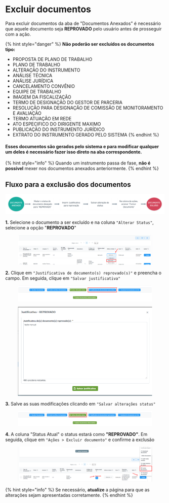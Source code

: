 # Excluir documentos

Para excluir documentos da aba de "Documentos Anexados" é necessário que aquele documento seja **REPROVADO** pelo usuário antes de prosseguir com a ação.

{% hint style="danger" %}
**Não poderão ser excluídos os documentos tipo:**

* PROPOSTA DE PLANO DE TRABALHO
* PLANO DE TRABALHO
* ALTERAÇÃO DO INSTRUMENTO
* ANÁLISE TÉCNICA
* ANÁLISE JURÍDICA
* CANCELAMENTO CONVÊNIO
* EQUIPE DE TRABALHO
* IMAGEM DA FISCALIZAÇÃO
* TERMO DE DESIGNAÇÃO DO GESTOR DE PARCERIA
* RESOLUÇÃO PARA DESIGNAÇÃO DE COMISSÃO DE MONITORAMENTO E AVALIAÇÃO
* TERMO ATUAÇÃO EM REDE
* ATO ESPECIFICO DO DIRIGENTE MAXIMO
* PUBLICAÇÃO DO INSTRUMENTO JURÍDICO
* EXTRATO DO INSTRUMENTO GERADO PELO SISTEMA
{% endhint %}

#### Esses documentos são gerados pelo sistema e para modificar qualquer um deles é necessário fazer isso direto na aba correspondente.

{% hint style="info" %}
Quando um instrumento passa de fase, **não é possível** mexer nos documentos anexados anteriormente.
{% endhint %}

## Fluxo para a exclusão dos documentos

![](../../.gitbook/assets/untitled@2x.png)

**1.** Selecione o documento a ser excluído e na coluna `"Alterar Status"`, selecione a opção "**REPROVADO**"&#x20;

<figure><img src="../../.gitbook/assets/image (481).png" alt=""><figcaption></figcaption></figure>

**2.** Clique em `"Justificativa de documento(s) reprovado(s)"` e preencha o campo. Em seguida, clique em `"Salvar justificativa"`&#x20;

<figure><img src="../../.gitbook/assets/image (450).png" alt=""><figcaption></figcaption></figure>

<figure><img src="../../.gitbook/assets/image (520).png" alt=""><figcaption></figcaption></figure>

**3.** Salve as suas modificações clicando em `"Salvar alterações status"`

<figure><img src="../../.gitbook/assets/image (469).png" alt=""><figcaption></figcaption></figure>

**4.** A coluna "Status Atual" o status estará como **"REPROVADO"**.  Em seguida, clique em `"Ações > Excluir documento"` e confirme a exclusão

<figure><img src="../../.gitbook/assets/image (513).png" alt=""><figcaption></figcaption></figure>

{% hint style="info" %}
Se necessário, **atualize** a página para que as alterações sejam apresentadas corretamente.
{% endhint %}
